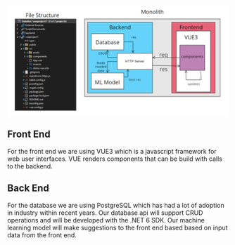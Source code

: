 <img src='https://raw.githubusercontent.com/Jake-R-Freestone/transactiq/main/Auxiliary%20Files/architecture.PNG' alt='Picture of project architecture.'/>

## Front End

For the front end we are using VUE3 which is a javascript framework for web user interfaces. VUE renders components that can be build with calls to the backend. 

## Back End

For the database we are using PostgreSQL which has had a lot of adoption in industry within recent years. Our database api will support CRUD operations and will be developed with the .NET 6 SDK. Our machine learning model will make suggestions to the front end based based on input data from the front end.
